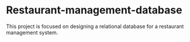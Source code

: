 # Restaurant-management-database
This project is focused on designing a relational database for a restaurant management system.
